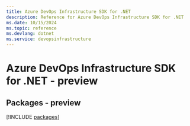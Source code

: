 ```yaml
---
title: Azure DevOps Infrastructure SDK for .NET
description: Reference for Azure DevOps Infrastructure SDK for .NET
ms.date: 10/15/2024
ms.topic: reference
ms.devlang: dotnet
ms.service: devopsinfrastructure
---
```

# Azure DevOps Infrastructure SDK for .NET - preview
## Packages - preview
[!INCLUDE [packages](devops-infrastructure-index.md)]